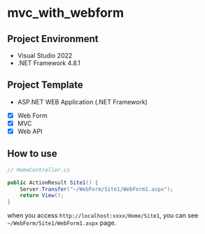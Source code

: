 # mvc_with_webform

## Project Environment

- Visual Studio 2022
- .NET Framework 4.8.1

## Project Template

- ASP.NET WEB Application (.NET Framework)
- [x] Web Form
- [x] MVC
- [x] Web API

## How to use

```csharp
// HomeController.cs

public ActionResult Site1() {
    Server.Transfer("~/WebForm/Site1/WebForm1.aspx");
    return View();
}
```

when you access `http://localhost:xxxx/Home/Site1`, you can see `~/WebForm/Site1/WebForm1.aspx` page.
